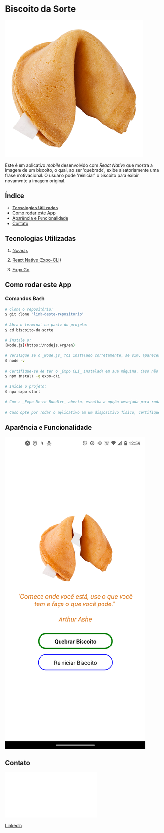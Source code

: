 # Biscoito da Sorte

![Biscoito da Sorte](./assets/biscoito.png)

Este é um aplicativo _mobile_ desenvolvido com _React Native_ que mostra a imagem de um biscoito, o qual, ao ser 'quebrado', exibe aleatoriamente uma frase motivacional. O usuário pode 'reiniciar' o biscoito para exibir novamente a imagem original.

## Índice

- <a href="tecnologias">Tecnologias Utilizadas<a/>
- <a href="rodar-app">Como rodar este App<a/>
- <a href="aparencia">Aparência e Funcionalidade<a/>
- <a href="contato">Contato<a/>

## Tecnologias Utilizadas

1. [Node.js](https://nodejs.org/en)

2. [React Native (Expo-CLI)](https://reactnative.dev/docs/environment-setup)

3. [Expo Go](https://play.google.com/store/apps/details?id=host.exp.exponent&hl=pt_BR&gl=US&pli=1)

## Como rodar este App

### Comandos Bash

```bash
# Clone o repositório:
$ git clone "link-deste-repositorio"

# Abra o terminal na pasta do projeto:
$ cd biscoito-da-sorte

# Instale o:
[Node.js](https://nodejs.org/en)

# Verifique se o _Node.js_ foi instalado corretamente, se sim, aparecerá a respectiva versão:
$ node -v

# Certifique-se de ter o _Expo CLI_ instalado em sua máquina. Caso não tenha, execute:
$ npm install -g expo-cli

# Inicie o projeto:
$ npx expo start

# Com o _Expo Metro Bundler_ aberto, escolha a opção desejada para rodar o aplicativo em um emulador, dispositivo físico ou na _web_.

# Caso opte por rodar o aplicativo em um dispositivo físico, certifique-se de que esteja conectado à mesma rede _Wi-Fi_ do _PC_, e, o _Expo Client_ instalado no dispositivo. Para rodar o aplicativo, abra o _Expo Client_ e escaneie o _QR Code_ que será exibido no _Expo Metro Bundler_.

```

## Aparência e Funcionalidade

![cookieBreaker](./assets/cookieBreaker.png)

## Contato

![E-mail](adaltoprado@proton.me)

[Linkedin](https://www.linkedin.com/in/adalto-prado-devjr)
